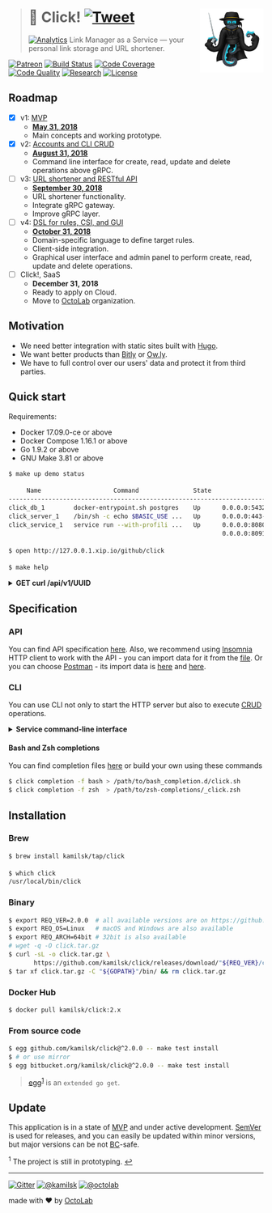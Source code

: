 > # 🔗 Click! [![Tweet][icon_twitter]][twitter_publish] <img align="right" width="126" src=".github/character.png">
> [![Analytics][analytics_pixel]][page_promo]
> Link Manager as a Service &mdash; your personal link storage and URL shortener.

[![Patreon][icon_patreon]](https://www.patreon.com/octolab)
[![Build Status][icon_build]][page_build]
[![Code Coverage][icon_coverage]][page_quality]
[![Code Quality][icon_quality]][page_quality]
[![Research][icon_research]][page_research]
[![License][icon_license]](LICENSE)

## Roadmap

- [x] v1: [MVP][project_v1]
  - [**May 31, 2018**][project_v1_dl]
  - Main concepts and working prototype.
- [x] v2: [Accounts and CLI CRUD][project_v2]
  - [**August 31, 2018**][project_v2_dl]
  - Command line interface for create, read, update and delete operations above gRPC.
- [ ] v3: [URL shortener and RESTful API][project_v3]
  - [**September 30, 2018**][project_v3_dl]
  - URL shortener functionality.
  - Integrate gRPC gateway.
  - Improve gRPC layer.
- [ ] v4: [DSL for rules, CSI, and GUI][project_v4]
  - [**October 31, 2018**][project_v4_dl]
  - Domain-specific language to define target rules.
  - Client-side integration.
  - Graphical user interface and admin panel to perform create, read, update and delete operations.
- [ ] Click!, SaaS
  - **December 31, 2018**
  - Ready to apply on Cloud.
  - Move to [OctoLab](https://github.com/octolab/) organization.

## Motivation

- We need better integration with static sites built with [Hugo](https://gohugo.io/).
- We want better products than [Bitly](https://bitly.com/) or [Ow.ly](http://ow.ly/).
- We have to full control over our users' data and protect it from third parties.

## Quick start

Requirements:

- Docker 17.09.0-ce or above
- Docker Compose 1.16.1 or above
- Go 1.9.2 or above
- GNU Make 3.81 or above

```bash
$ make up demo status

     Name                    Command               State                          Ports
---------------------------------------------------------------------------------------------------------------
click_db_1        docker-entrypoint.sh postgres    Up      0.0.0.0:5432->5432/tcp
click_server_1    /bin/sh -c echo $BASIC_USE ...   Up      0.0.0.0:443->443/tcp, 0.0.0.0:80->80/tcp
click_service_1   service run --with-profili ...   Up      0.0.0.0:8080->80/tcp, 0.0.0.0:8090->8090/tcp,
                                                           0.0.0.0:8091->8091/tcp, 0.0.0.0:8092->8092/tcp

$ open http://127.0.0.1.xip.io/github/click

$ make help
```

<details>
<summary><strong>GET curl /api/v1/UUID</strong></summary>

```bash
$ curl http://127.0.0.1.xip.io/api/v1/10000000-2000-4000-8000-160000000005 | jq
# {
#   "id": "10000000-2000-4000-8000-160000000005",
#   "name": "Click! - Link Manager as a Service",
#   "aliases": [
#     {
#       "id": "10000000-2000-4000-8000-160000000008",
#       "namespace": "10000000-2000-4000-8000-160000000001",
#       "urn": "github/click"
#     },
#     {
#       "id": "10000000-2000-4000-8000-160000000007",
#       "namespace": "10000000-2000-4000-8000-160000000001",
#       "urn": "github/click!"
#     },
#     {
#       "id": "10000000-2000-4000-8000-160000000006",
#       "namespace": "10000000-2000-4000-8000-160000000004",
#       "urn": "github/click"
#     }
#   ],
#   "targets": [
#     {
#       "id": "10000000-2000-4000-8000-160000000011",
#       "rule": {
#         "description": "Project's source code",
#         "tags": [
#           "src"
#         ]
#       },
#       "url": "https://github.com/kamilsk/click"
#     },
#     {
#       "id": "10000000-2000-4000-8000-160000000009",
#       "rule": {
#         "description": "Project's bug tracker",
#         "alias": "10000000-2000-4000-8000-160000000006"
#       },
#       "url": "https://github.com/kamilsk/click/issues/new"
#     },
#     {
#       "id": "10000000-2000-4000-8000-160000000010",
#       "rule": {
#         "description": "Project's promo page",
#         "alias": "10000000-2000-4000-8000-160000000007",
#         "tags": [
#           "promo"
#         ],
#         "match": 1
#       },
#       "url": "https://kamilsk.github.io/click/"
#     }
#   ]
# }

$ curl -H "X-Click-Namespace: 10000000-2000-4000-8000-160000000001" -v http://127.0.0.1.xip.io/github/click!
# > GET /github/click! HTTP/1.1
# > Host: 127.0.0.1.xip.io
# > User-Agent: curl/7.54.0
# > Accept: */*
# >
# < HTTP/1.1 302 Found
# < Location: https://kamilsk.github.io/click/
# < Date: Sat, 05 May 2018 09:34:47 GMT
# < Content-Length: 0
# <
```
</details>

## Specification

### API

You can find API specification [here](env/client/rest.http). Also, we recommend using [Insomnia](https://insomnia.rest/)
HTTP client to work with the API - you can import data for it from the [file](env/client/insomnia.json).
Or you can choose [Postman](https://www.getpostman.com/) - its import data is [here](env/client/postman.json) and
[here](env/client/postman.env.json).

### CLI

You can use CLI not only to start the HTTP server but also to execute
[CRUD](https://en.wikipedia.org/wiki/Create,_read,_update_and_delete) operations.

<details>
<summary><strong>Service command-line interface</strong></summary>

```bash
$ make install

$ click help
Click!

Usage:
  click [command]

Available Commands:
  completion  Print Bash or Zsh completion
  ctl         Click! Service Control
  help        Help about any command
  migrate     Apply database migration
  run         Start HTTP server
  version     Show application version

Flags:
  -h, --help   help for click

Use "click [command] --help" for more information about a command.
```
</details>

#### Bash and Zsh completions

You can find completion files [here](https://github.com/kamilsk/shared/tree/dotfiles/bash_completion.d) or
build your own using these commands

```bash
$ click completion -f bash > /path/to/bash_completion.d/click.sh
$ click completion -f zsh  > /path/to/zsh-completions/_click.zsh
```

## Installation

### Brew

```bash
$ brew install kamilsk/tap/click

$ which click
/usr/local/bin/click
```

### Binary

```bash
$ export REQ_VER=2.0.0  # all available versions are on https://github.com/kamilsk/click/releases/
$ export REQ_OS=Linux   # macOS and Windows are also available
$ export REQ_ARCH=64bit # 32bit is also available
# wget -q -O click.tar.gz
$ curl -sL -o click.tar.gz \
       https://github.com/kamilsk/click/releases/download/"${REQ_VER}/click_${REQ_VER}_${REQ_OS}-${REQ_ARCH}".tar.gz
$ tar xf click.tar.gz -C "${GOPATH}"/bin/ && rm click.tar.gz
```

### Docker Hub

```bash
$ docker pull kamilsk/click:2.x
```

### From source code

```bash
$ egg github.com/kamilsk/click@^2.0.0 -- make test install
$ # or use mirror
$ egg bitbucket.org/kamilsk/click@^2.0.0 -- make test install
```

> [egg](https://github.com/kamilsk/egg)<sup id="anchor-egg">[1](#egg)</sup> is an `extended go get`.

## Update

This application is in a state of [MVP](https://en.wikipedia.org/wiki/Minimum_viable_product) and under active
development. [SemVer](https://semver.org/) is used for releases, and you can easily be updated within minor versions,
but major versions can be not [BC](https://en.wikipedia.org/wiki/Backward_compatibility)-safe.

<sup id="egg">1</sup> The project is still in prototyping. [↩](#anchor-egg)

---

[![Gitter][icon_gitter]](https://gitter.im/kamilsk/click)
[![@kamilsk][icon_tw_author]](https://twitter.com/ikamilsk)
[![@octolab][icon_tw_sponsor]](https://twitter.com/octolab_inc)

made with ❤️ by [OctoLab](https://www.octolab.org/)

[analytics_pixel]: https://ga-beacon.appspot.com/UA-109817251-20/click/readme?pixel

[icon_build]:      https://travis-ci.org/kamilsk/click.svg?branch=master
[icon_coverage]:   https://scrutinizer-ci.com/g/kamilsk/click/badges/coverage.png?b=master
[icon_gitter]:     https://badges.gitter.im/Join%20Chat.svg
[icon_license]:    https://img.shields.io/badge/license-MIT-blue.svg
[icon_patreon]:    https://img.shields.io/badge/patreon-donate-orange.svg
[icon_quality]:    https://scrutinizer-ci.com/g/kamilsk/click/badges/quality-score.png?b=master
[icon_research]:   https://img.shields.io/badge/research-in%20progress-yellow.svg
[icon_tw_author]:  https://img.shields.io/badge/author-%40kamilsk-blue.svg
[icon_tw_sponsor]: https://img.shields.io/badge/sponsor-%40octolab-blue.svg
[icon_twitter]:    https://img.shields.io/twitter/url/http/shields.io.svg?style=social

[page_build]:      https://travis-ci.org/kamilsk/click
[page_promo]:      https://kamilsk.github.io/click/
[page_research]:   ../../tree/research
[page_quality]:    https://scrutinizer-ci.com/g/kamilsk/click/?branch=master

[project_v1]:      https://github.com/kamilsk/click/projects/1
[project_v1_dl]:   https://github.com/kamilsk/click/milestone/1
[project_v2]:      https://github.com/kamilsk/click/projects/2
[project_v2_dl]:   https://github.com/kamilsk/click/milestone/2
[project_v3]:      https://github.com/kamilsk/click/projects/3
[project_v3_dl]:   https://github.com/kamilsk/click/milestone/3
[project_v4]:      https://github.com/kamilsk/click/projects/4
[project_v4_dl]:   https://github.com/kamilsk/click/milestone/4

[twitter_publish]: https://twitter.com/intent/tweet?text=Link%20Manager%20as%20a%20Service&url=https://kamilsk.github.io/click/&via=ikamilsk&hashtags=go,service,link-manager,link-storage,link-shortener,url-shortener
